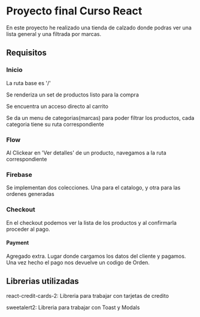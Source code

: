 # Proyecto final Curso React 

En este proyecto he realizado una tienda de calzado donde podras ver una lista general y una filtrada por marcas.

## Requisitos

### Inicio
 La ruta base es '/'

 Se renderiza un set de productos listo para la compra

 Se encuentra un acceso directo al carrito

 Se da un menu de categorias(marcas) para poder filtrar los productos, cada categoria tiene su ruta correspondiente

 ### Flow

 Al Clickear en 'Ver detalles' de un producto, navegamos a la ruta correspondiente

 ### Firebase

 Se implementan dos colecciones. 
 Una para el catalogo, y otra para las ordenes generadas

 ### Checkout

 En el checkout podemos ver la lista de los productos y al confirmarla proceder al pago.

 #### Payment

 Agregado extra. Lugar donde cargamos los datos del cliente y pagamos. Una vez hecho el pago nos devuelve un codigo de Orden.

 ## Librerias utilizadas

 react-credit-cards-2: Libreria para trabajar con tarjetas de credito

 sweetalert2: Libreria para trabajar con Toast y Modals

